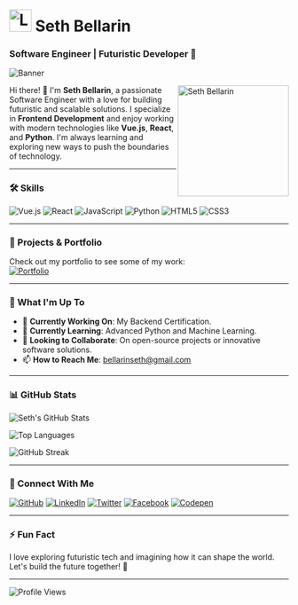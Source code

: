 # <img src="https://drive.google.com/uc?export=view&id=14RZL94Y3CTGqCSVxlIsFrFraEddSJFrt" alt="Logo" width="40"/> Seth Bellarin 
### Software Engineer | Futuristic Developer 🚀

![Banner](https://arturssmirnovs.github.io/github-profile-readme-generator/images/banner.png)

<img align="right" src="https://drive.google.com/uc?export=view&id=1qFsGLJGwuA1pLGvIFqbinAwgON6_e1Nj" alt="Seth Bellarin" width="200"/>

Hi there! 👋 I'm **Seth Bellarin**, a passionate Software Engineer with a love for building futuristic and scalable solutions. I specialize in **Frontend Development** and enjoy working with modern technologies like **Vue.js**, **React**, and **Python**. I'm always learning and exploring new ways to push the boundaries of technology.

---

### 🛠️ Skills
![Vue.js](https://img.shields.io/badge/Vue.js-35495E?style=for-the-badge&logo=vuedotjs&logoColor=4FC08D)
![React](https://img.shields.io/badge/React-20232A?style=for-the-badge&logo=react&logoColor=61DAFB)
![JavaScript](https://img.shields.io/badge/JavaScript-F7DF1E?style=for-the-badge&logo=javascript&logoColor=black)
![Python](https://img.shields.io/badge/Python-3776AB?style=for-the-badge&logo=python&logoColor=white)
![HTML5](https://img.shields.io/badge/HTML5-E34F26?style=for-the-badge&logo=html5&logoColor=white)
![CSS3](https://img.shields.io/badge/CSS3-1572B6?style=for-the-badge&logo=css3&logoColor=white)

---

### 🚀 Projects & Portfolio
Check out my portfolio to see some of my work:  
[![Portfolio](https://img.shields.io/badge/Portfolio-ondieki1237.github.io/sethbellarin-%230077B5?style=for-the-badge)](https://ondieki1237.github.io/sethbellarin/)

---

### 🌱 What I'm Up To
- 🔭 **Currently Working On**: My Backend Certification.
- 🌱 **Currently Learning**: Advanced Python and Machine Learning.
- 👯 **Looking to Collaborate**: On open-source projects or innovative software solutions.
- 📫 **How to Reach Me**: [bellarinseth@gmail.com](mailto:bellarinseth@gmail.com)

---

### 📊 GitHub Stats
![Seth's GitHub Stats](https://github-readme-stats.vercel.app/api?username=ondieki1237&show_icons=true&theme=radical)

![Top Languages](https://github-readme-stats.vercel.app/api/top-langs/?username=ondieki1237&layout=compact&theme=radical)

![GitHub Streak](https://streak-stats.demolab.com/?user=ondieki1237&theme=radical)

---

### 🤝 Connect With Me
[![GitHub](https://img.shields.io/badge/GitHub-ondieki1237-%23181717?style=for-the-badge&logo=github)](https://github.com/ondieki1237)
[![LinkedIn](https://img.shields.io/badge/LinkedIn-Seth_Bellarin-%230077B5?style=for-the-badge&logo=linkedin)](https://www.linkedin.com/in/seth-setht-19a401235/)
[![Twitter](https://img.shields.io/badge/Twitter-@SethBellarin1-%231DA1F2?style=for-the-badge&logo=twitter)](https://twitter.com/SethBellarin1)
[![Facebook](https://img.shields.io/badge/Facebook-sethmose-%231877F2?style=for-the-badge&logo=facebook)](https://www.facebook.com/sethmose)
[![Codepen](https://img.shields.io/badge/Codepen-ondieki1237-%23000000?style=for-the-badge&logo=codepen)](https://codepen.io/ondieki1237)

---

### ⚡ Fun Fact
I love exploring futuristic tech and imagining how it can shape the world. Let's build the future together! 🚀

---

![Profile Views](https://gpvc.arturio.dev/ondieki1237)
